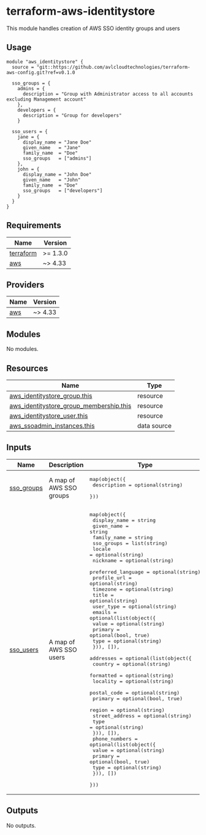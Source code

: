 # terraform-aws-identitystore
This module handles creation of AWS SSO identity groups and users

## Usage

```hcl
module "aws_identitystore" {
  source = "git::https://github.com/avlcloudtechnologies/terraform-aws-config.git?ref=v0.1.0

  sso_groups = {
    admins = {
      description = "Group with Administrator access to all accounts excluding Management account"
    },
    developers = {
      description = "Group for developers"
    }

  sso_users = {
    jane = {
      display_name = "Jane Doe"
      given_name   = "Jane"
      family_name  = "Doe"
      sso_groups   = ["admins"]
    },
    john = {
      display_name = "John Doe"
      given_name   = "John"
      family_name  = "Doe"
      sso_groups   = ["developers"]
    }
  }
}
```

<!-- BEGINNING OF PRE-COMMIT-TERRAFORM DOCS HOOK -->
## Requirements

| Name | Version |
|------|---------|
| <a name="requirement_terraform"></a> [terraform](#requirement\_terraform) | >= 1.3.0 |
| <a name="requirement_aws"></a> [aws](#requirement\_aws) | ~> 4.33 |

## Providers

| Name | Version |
|------|---------|
| <a name="provider_aws"></a> [aws](#provider\_aws) | ~> 4.33 |

## Modules

No modules.

## Resources

| Name | Type |
|------|------|
| [aws_identitystore_group.this](https://registry.terraform.io/providers/hashicorp/aws/latest/docs/resources/identitystore_group) | resource |
| [aws_identitystore_group_membership.this](https://registry.terraform.io/providers/hashicorp/aws/latest/docs/resources/identitystore_group_membership) | resource |
| [aws_identitystore_user.this](https://registry.terraform.io/providers/hashicorp/aws/latest/docs/resources/identitystore_user) | resource |
| [aws_ssoadmin_instances.this](https://registry.terraform.io/providers/hashicorp/aws/latest/docs/data-sources/ssoadmin_instances) | data source |

## Inputs

| Name | Description | Type | Default | Required |
|------|-------------|------|---------|:--------:|
| <a name="input_sso_groups"></a> [sso\_groups](#input\_sso\_groups) | A map of AWS SSO groups | <pre>map(object({<br>    description = optional(string)<br>  }))</pre> | n/a | yes |
| <a name="input_sso_users"></a> [sso\_users](#input\_sso\_users) | A map of AWS SSO users | <pre>map(object({<br>    display_name       = string<br>    given_name         = string<br>    family_name        = string<br>    sso_groups         = list(string)<br>    locale             = optional(string)<br>    nickname           = optional(string)<br>    preferred_language = optional(string)<br>    profile_url        = optional(string)<br>    timezone           = optional(string)<br>    title              = optional(string)<br>    user_type          = optional(string)<br>    emails = optional(list(object({<br>      value   = optional(string)<br>      primary = optional(bool, true)<br>      type    = optional(string)<br>    })), []),<br>    addresses = optional(list(object({<br>      country        = optional(string)<br>      formatted      = optional(string)<br>      locality       = optional(string)<br>      postal_code    = optional(string)<br>      primary        = optional(bool, true)<br>      region         = optional(string)<br>      street_address = optional(string)<br>      type           = optional(string)<br>    })), []),<br>    phone_numbers = optional(list(object({<br>      value   = optional(string)<br>      primary = optional(bool, true)<br>      type    = optional(string)<br>    })), [])<br>  }))</pre> | n/a | yes |

## Outputs

No outputs.
<!-- END OF PRE-COMMIT-TERRAFORM DOCS HOOK -->